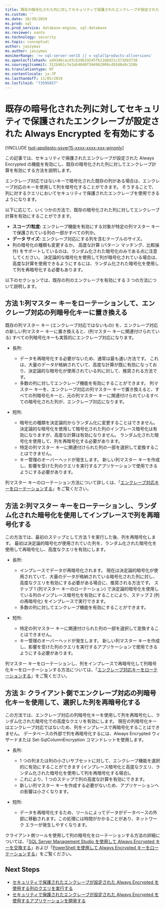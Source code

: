 ```yaml
---
title: 既存の暗号化された列に対してセキュリティで保護されたエンクレーブが設定された Always Encrypted を有効にする | Microsoft Docs
ms.custom: ''
ms.date: 10/30/2019
ms.prod: sql
ms.prod_service: database-engine, sql-database
ms.reviewer: vanto
ms.technology: security
ms.topic: conceptual
author: jaszymas
ms.author: jaszymas
monikerRange: '>= sql-server-ver15 || = sqlallproducts-allversions'
ms.openlocfilehash: ad9346cacd3cb29b19245fb11b0d21c373d93738
ms.sourcegitcommit: 312b961cfe3a540d8f304962909cd93d0a9c330b
ms.translationtype: HT
ms.contentlocale: ja-JP
ms.lasthandoff: 11/05/2019
ms.locfileid: "73595657"
---
```

# <a name="enable-always-encrypted-with-secure-enclaves-for-existing-encrypted-columns"></a>既存の暗号化された列に対してセキュリティで保護されたエンクレーブが設定された Always Encrypted を有効にする 
[!INCLUDE [tsql-appliesto-ssver15-xxxx-xxxx-xxx-winonly](../../../includes/tsql-appliesto-ssver15-xxxx-xxxx-xxx-winonly.md)]

この記事では、セキュリティで保護されたエンクレーブが設定された Always Encrypted の機能を有効にし、既存の暗号化された列に対してエンクレーブ計算を有効にする方法を説明します。  

エンクレーブ対応ではないキーで暗号化された既存の列がある場合は、エンクレーブ対応のキーを使用して列を暗号化することができます。 そうすることで、列に対するクエリにおいてセキュリティで保護されたエンクレーブを使用できるようになります。

以下に応じて、いくつかの方法で、既存の暗号化された列に対してエンクレーブ計算を有効にすることができます。

- **スコープ/粒度:** エンクレーブ機能を有効にする対象が特定の列マスター キーで保護されている列の一部かすべての列か。
- **データ サイズ:** エンクレーブ対応にする列を含むテーブルのサイズ。
- 列の暗号化の種類も変更するか。 高度な計算 (パターン マッチング、比較操作) をサポートしているのは、ランダム化された暗号化のみである点に注意してください。 決定論的な暗号化を使用して列が暗号化されている場合は、高度な計算を使用できるようにするには、ランダム化された暗号化を使用して列を再暗号化する必要もあります。

以下のセクションでは、既存の列のエンクレーブを有効にする 3 つの方法について説明します。

## <a name="method-1-rotate-the-column-master-key-to-replace-it-with-an-enclave-enabled-column-master-key"></a>方法 1:列マスター キーをローテーションして、エンクレーブ対応の列暗号化キーに置き換える
既存の列マスター キー (エンクレーブ対応ではないもの) を、エンクレーブ対応の新しい列マスター キーに置き換えると、(列マスター キーに関連付けられている) すべての列暗号化キーも実質的にエンクレーブ対応になります。

- 長所:
  - データを再暗号化する必要がないため、通常は最も速い方法です。 これは、大量のデータが格納されていて、高度な計算が既に有効になっており、決定論的な暗号化が使用されている列に対して、推奨される方法です。
  - 多数の列に対してエンクレーブ機能を有効にすることができます。 列マスター キーを、エンクレーブ対応の列マスター キーで置き換えると、すべての列暗号化キーと、元の列マスター キーに関連付けられているすべての暗号化された列が、エンクレーブ対応になります。
  
- 短所:
  - 暗号化の種類を決定論的からランダム化に変更することはできません。 決定論的な暗号化を使用して暗号化された列のインプレース暗号化は有効になりますが、高度な計算は有効になりません。 ランダム化された暗号化を使用して、列を再暗号化する必要があります。
  - 特定の列マスター キーに関連付けられた列の一部を選択して変換することはできません。
  - キー管理のオーバーヘッドが発生します。 新しい列マスター キーを作成し、影響を受けた列のクエリを実行するアプリケーションで使用できるようにする必要があります。

列マスター キーのローテーション方法について詳しくは、「[エンクレーブ対応キーをローテーションする](always-encrypted-enclaves-rotate-keys.md)」をご覧ください。

## <a name="method-2-rotate-the-column-master-key-and-re-encrypt-columns-using-randomized-encryption-in-place"></a>方法 2:列マスター キーをローテーションし、ランダム化された暗号化を使用してインプレースで列を再暗号化する
この方法では、最初のステップとして方法 1 を実行した後、列を再暗号化します。 最初は決定論的暗号化が使用されていた列を、ランダム化された暗号化を使用して再暗号化し、高度なクエリを有効にします。

- 長所:
  - インプレースでデータが再暗号化されます。 現在は決定論的暗号化が使用されていて、大量のデータが格納されている暗号化された列に対し、高度なクエリを有効にする必要がある場合に、推奨される方法です。 ステップ 1 (列マスター キーのローテーション) で決定論的暗号化を使用している列のインプレース暗号化を有効にすることにより、ステップ 2 (列の再暗号化) をインプレースで実行できます。
  - 多数の列に対してエンクレーブ機能を有効にすることができます。
  
- 短所:
  - 特定の列マスター キーに関連付けられた列の一部を選択して変換することはできません。
  - キー管理のオーバーヘッドが発生します。 新しい列マスター キーを作成し、影響を受けた列のクエリを実行するアプリケーションで使用できるようにする必要があります。

列マスター キーをローテーションし、列をインプレースで再暗号化して列暗号化キーをローテーションする方法については、「[エンクレーブ対応キーをローテーションする](always-encrypted-enclaves-rotate-keys.md)」をご覧ください。

## <a name="method-3-re-encrypt-a-selected-column-with-an-enclave-enabled-column-encryption-key-on-the-client-side"></a>方法 3: クライアント側でエンクレーブ対応の列暗号化キーを使用して、選択した列を再暗号化する
この方法では、エンクレーブ対応の列暗号化キーを使用して列を再暗号化し、ランダム化された暗号化での高度なクエリを有効にします。 現在の列暗号化キーはエンクレーブ対応ではないため、列をインプレースで再暗号化することはできません。 データベースの外部で列を再暗号化するには、Always Encrypted ウィザードまたは Set-SqlColumnEncryption コマンドレットを使用します。

- 長所:
  - 1 つの列または列の小さいサブセットに対して、エンクレーブ機能を選択的に有効にすることができます (インプレース暗号化と高度なクエリ、ランダム化された暗号化を使用して列を再暗号化する場合)。
  - これにより、1 つのステップで列の高度な計算を有効にできます。
  - 新しい列マスター キーを作成する必要がないため、アプリケーションへの影響は小さくなります。
  
- 短所:
  - データを再暗号化するため、ツールによってデータがデータベースの外部に移動されます。この処理には時間がかかることがあり、ネットワーク エラーが発生しやすくなります。

クライアント側ツールを使用して列の暗号化をローテーションする方法の詳細については、「[SQL Server Management Studio を使用して Always Encrypted キーを交換する](rotate-always-encrypted-keys-using-ssms.md)」および「[PowerShell を使用して Always Encrypted キーをローテーションする](rotate-always-encrypted-keys-using-powershell.md)」をご覧ください。

## <a name="next-steps"></a>Next Steps
- [セキュリティで保護されたエンクレーブが設定された Always Encrypted を使用する列のクエリを実行する](always-encrypted-enclaves-query-columns.md)
- [セキュリティで保護されたエンクレーブが設定された Always Encrypted を使用するアプリケーションを開発する](always-encrypted-enclaves-client-development.md)
